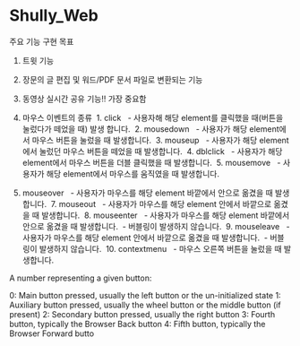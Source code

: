 # Shully_Web
주요 기능 구현 목표
1. 트윗 기능
2. 장문의 글 편집 및 워드/PDF 문서 파일로 변환되는 기능
3. 동영상 실시간 공유 기능!! 가장 중요함
   
0. 마우스 이벤트의 종류
 1. click 
 - 사용자해 해당 element를 클릭했을 때(버튼을 눌렀다가 떼었을 때) 발생 합니다.
 2. mousedown 
 - 사용자가 해당 element에서 마우스 버튼을 눌렀을 때 발생합니다.
 3. mouseup 
 - 사용자가 해당 element에서 눌렀던 마우스 버튼을 떼었을 때 발생합니다.
 4. dblclick 
 - 사용자가 해당 element에서 마우스 버튼을 더블 클릭했을 때 발생합니다.
 5. mousemove 
 - 사용자가 해당 element에서 마우스를 움직였을 때 발생합니다.
6. mouseover 
 - 사용자가 마우스를 해당 element 바깥에서 안으로 옮겼을 때 발생합니다.
 7. mouseout 
 - 사용자가 마우스를 해당 element 안에서 바깥으로 옮겼을 때 발생합니다.
 8. mouseenter 
 - 사용자가 마우스를 해당 element 바깥에서 안으로 옮겼을 때 발생합니다.
 - 버블링이 발생하지 않습니다.
 9. mouseleave 
 - 사용자가 마우스를 해당 element 안에서 바깥으로 옮겼을 때 발생합니다.
 - 버블링이 발생하지 않습니다.
 10. contextmenu 
 - 마우스 오른쪽 버튼을 눌렀을 때 발생합니다.

A number representing a given button:

0: Main button pressed, usually the left button or the un-initialized state
1: Auxiliary button pressed, usually the wheel button or the middle button (if present)
2: Secondary button pressed, usually the right button
3: Fourth button, typically the Browser Back button
4: Fifth button, typically the Browser Forward butto
